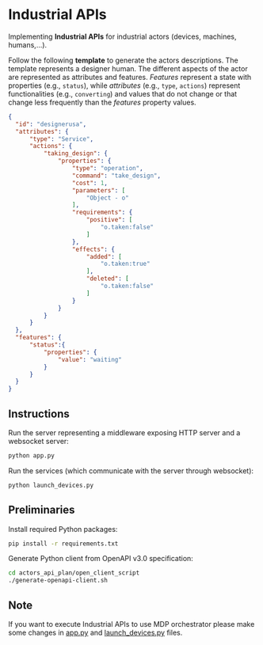 # Industrial APIs

Implementing **Industrial APIs** for industrial actors (devices, machines, humans,...). 

Follow the following **template** to generate the actors descriptions. The template represents a designer human. The different aspects of the actor are represented as attributes and features. <em>Features</em> represent a state with properties (e.g., <code>status</code>), while <em>attributes</em> (e.g., <code>type</code>, <code>actions</code>) represent functionalities (e.g., <code>converting</code>) and values that do not change or that change less frequently than the <em>features</em> property values.
```json
{
  "id": "designerusa",
  "attributes": {
      "type": "Service",
      "actions": {
          "taking_design": {
              "properties": {
                  "type": "operation",
                  "command": "take_design",
                  "cost": 1,
                  "parameters": [
                      "Object - o"
                  ],
                  "requirements": {
                      "positive": [
                          "o.taken:false"
                      ]
                  },
                  "effects": {
                      "added": [
                          "o.taken:true"
                      ],
                      "deleted": [
                          "o.taken:false"
                      ]
                  }
              }
          }
      }
  },
  "features": {
      "status":{
          "properties": {
              "value": "waiting"
          }
      }
  }
}
```

## Instructions
Run the server representing a middleware exposing HTTP server and a websocket server:
```sh
python app.py
```

Run the services (which communicate with the server through websocket):
```sh
python launch_devices.py
```

## Preliminaries
Install required Python packages:
```sh
pip install -r requirements.txt
```

Generate Python client from OpenAPI v3.0 specification:
```sh
cd actors_api_plan/open_client_script
./generate-openapi-client.sh
```

## Note
If you want to execute Industrial APIs to use MDP orchestrator please make some changes in [app.py](app.py) and [launch_devices.py](launch_devices.py) files.